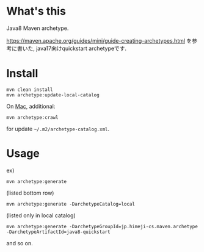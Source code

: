 # What's this

Java8 Maven archetype.

https://maven.apache.org/guides/mini/guide-creating-archetypes.html
を参考に書いた, java17向けquickstart archetypeです.

# Install

    mvn clean install
    mvn archetype:update-local-catalog

On [Mac](https://stackoverflow.com/a/48264940/4506703), additional:

    mvn archetype:crawl

for update `~/.m2/archetype-catalog.xml`.

# Usage

ex)

    mvn archetype:generate 
(listed bottom row)

    mvn archetype:generate -DarchetypeCatalog=local
(listed only in local catalog)

    mvn archetype:generate -DarchetypeGroupId=jp.himeji-cs.maven.archetype -DarchetypeArtifactId=java8-quickstart

and so on.
